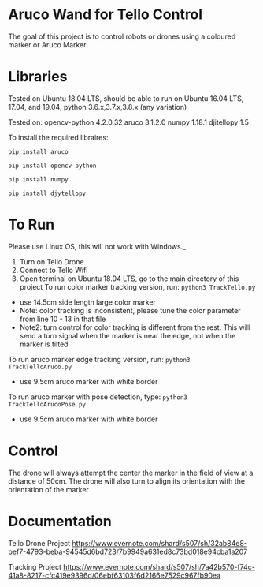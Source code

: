 # Aruco Wand for Tello Control
The goal of this project is to control robots or drones using a coloured marker or Aruco Marker

# Libraries
Tested on Ubuntu 18.04 LTS, should be able to run on Ubuntu 16.04 LTS, 17.04, and 19.04, 
python 3.6.x,3.7.x,3.8.x (any variation)

Tested on:
opencv-python 4.2.0.32
aruco 3.1.2.0
numpy 1.18.1
djitellopy 1.5


To install the required libraires: 

`pip install aruco` 

`pip install opencv-python` 

`pip install numpy` 

`pip install djytellopy` 

# To Run
Please use Linux OS, this will not work with Windows._ 
1. Turn on Tello Drone
2. Connect to Tello Wifi
3. Open terminal on Ubuntu 18.04 LTS, go to the main directory of this project
To run color marker tracking version, run:
`python3 TrackTello.py`
- use 14.5cm side length large color marker
- Note: color tracking is inconsistent, please tune the color parameter from line 10 - 13 in that file
- Note2: turn control for color tracking is different from the rest. This will send a turn signal when the marker is near the edge, not when the marker is tilted


To run aruco marker edge tracking version, run:
`python3 TrackTelloAruco.py`
- use 9.5cm aruco marker with white border

To run aruco marker with pose detection, type:
`python3 TrackTelloArucoPose.py`
- use 9.5cm aruco marker with white border

# Control
The drone will always attempt the center the marker in the field of view at a distance of 50cm. The drone will also turn to align its orientation with the orientation of the marker

# Documentation
Tello Drone Project
https://www.evernote.com/shard/s507/sh/32ab84e8-bef7-4793-beba-94545d6bd723/7b9949a631ed8c73bd018e94cba1a207

Tracking Project
https://www.evernote.com/shard/s507/sh/7a42b570-f74c-41a8-8217-cfc419e9396d/06ebf63103f6d2166e7529c967fb90ea

